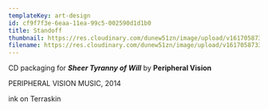 ```yaml
---
templateKey: art-design
id: cf9f7f3e-6eaa-11ea-99c5-002590d1d1b0
title: Standoff
thumbnail: https://res.cloudinary.com/dunew51zn/image/upload/v1617058733/art_design/PV_STOW_inside_vfinal_T_gmhsxt.jpg
filename: https://res.cloudinary.com/dunew51zn/image/upload/v1617058733/art_design/PV_STOW_inside_vfinal_h5ayz1.jpg
---
```

CD packaging for ***Sheer Tyranny of Will*** by **Peripheral Vision**

PERIPHERAL VISION MUSIC, 2014

ink on Terraskin